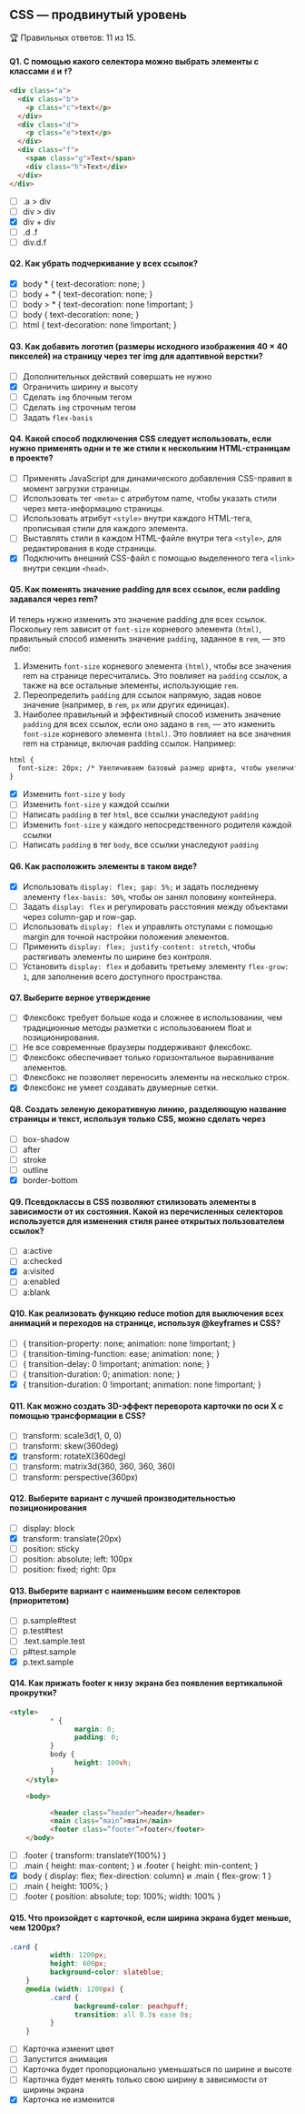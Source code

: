 ## CSS — продвинутый уровень

🏆 Правильных ответов: 11 из 15.

#### Q1. С помощью какого селектора можно выбрать элементы с классами `d` и `f`?

```html
<div class="a">
  <div class="b">
    <p class="c">text</p>
  </div>
  <div class="d">
    <p class="e">text</p>
  </div>
  <div class="f">
    <span class="g">Text</span>
    <div class="h">Text</div>
  </div>
</div>
```

- [ ] .a > div
- [ ] div > div
- [x] div + div
- [ ] .d .f
- [ ] div.d.f

#### Q2. Как убрать подчеркивание у всех ссылок?

- [x] body * { text-decoration: none; }
- [ ] body + * { text-decoration: none; }
- [ ] body > * { text-decoration: none !important; }
- [ ] body { text-decoration: none; }
- [ ] html { text-decoration: none !important; }

#### Q3. Как добавить логотип (размеры исходного изображения 40 × 40 пикселей) на страницу через тег img для адаптивной верстки?

- [ ] Дополнительных действий совершать не нужно
- [x] Ограничить ширину и высоту
- [ ] Сделать `img` блочным тегом
- [ ] Сделать `img` строчным тегом
- [ ] Задать `flex-basis`

#### Q4. Какой способ подключения CSS следует использовать, если нужно применять одни и те же стили к нескольким HTML-страницам в проекте?

- [ ] Применять JavaScript для динамического добавления CSS-правил в момент загрузки страницы.
- [ ] Использовать тег `<meta>` с атрибутом name, чтобы указать стили через мета-информацию страницы.
- [ ] Использовать атрибут `<style>` внутри каждого HTML-тега, прописывая стили для каждого элемента.
- [ ] Выставлять стили в каждом HTML-файле внутри тега `<style>`, для редактирования в коде страницы.
- [x] Подключить внешний CSS-файл с помощью выделенного тега `<link>` внутри секции `<head>`.

#### Q5. Как поменять значение padding для всех ссылок, если padding задавался через rem?

И теперь нужно изменить это значение padding для всех ссылок. Поскольку rem зависит от `font-size` корневого элемента `(html)`, правильный способ изменить значение `padding`, заданное в `rem`, — это либо:

1. Изменить `font-size` корневого элемента `(html)`, чтобы все значения rem на странице пересчитались. Это повлияет на `padding` ссылок, а также на все остальные элементы, использующие `rem`.
2. Переопределить `padding` для ссылок напрямую, задав новое значение (например, в `rem`, `px` или других единицах).
3. Наиболее правильный и эффективный способ изменить значение `padding` для всех ссылок, если оно задано в `rem`, — это изменить `font-size` корневого элемента `(html)`. Это повлияет на все значения rem на странице, включая padding ссылок. Например:

```html
html {
  font-size: 20px; /* Увеличиваем базовый размер шрифта, чтобы увеличить padding ссылок */
}
```

- [x] Изменить `font-size` у `body`
- [ ] Изменить `font-size` у каждой ссылки
- [ ] Написать `padding` в тег `html`, все ссылки унаследуют `padding`
- [ ] Изменить `font-size` у каждого непосредственного родителя каждой ссылки
- [ ] Написать `padding` в тег `body`, все ссылки унаследуют `padding` 

#### Q6. Как расположить элементы в таком виде?

- [x] Использовать `display: flex; gap: 5%;` и задать последнему элементу `flex-basis: 50%`, чтобы он занял половину контейнера.
- [ ] Задать `display: flex` и регулировать расстояния между объектами через column-gap и row-gap.
- [ ] Использовать `display: flex` и управлять отступами с помощью margin для точной настройки положения элементов.
- [ ] Применить `display: flex; justify-content: stretch`, чтобы растягивать элементы по ширине без контроля.
- [ ] Установить `display: flex` и добавить третьему элементу `flex-grow: 1`, для заполнения всего доступного пространства.

#### Q7. Выберите верное утверждение

- [ ] Флексбокс требует больше кода и сложнее в использовании, чем традиционные методы разметки с использованием float и позиционирования.
- [ ] Не все современные браузеры поддерживают флексбокс.
- [ ] Флексбокс обеспечивает только горизонтальное выравнивание элементов.
- [ ] Флексбокс не позволяет переносить элементы на несколько строк.
- [x] Флексбокс не умеет создавать двумерные сетки.

#### Q8. Создать зеленую декоративную линию, разделяющую название страницы и текст, используя только CSS, можно сделать через

- [ ] box-shadow
- [ ] after
- [ ] stroke
- [ ] outline
- [x] border-bottom

#### Q9. Псевдоклассы в CSS позволяют стилизовать элементы в зависимости от их состояния. Какой из перечисленных селекторов используется для изменения стиля ранее открытых пользователем ссылок?

- [ ] a:active
- [ ] a:checked
- [x] a:visited
- [ ] a:enabled
- [ ] a:blank

#### Q10. Как реализовать функцию reduce motion для выключения всех анимаций и переходов на странице, используя @keyframes и CSS?

- [ ] { transition-property: none; animation: none !important; }
- [ ] { transition-timing-function: ease; animation: none; }
- [ ] { transition-delay: 0 !important; animation: none; }
- [ ] { transition-duration: 0; animation: none; }
- [x] { transition-duration: 0 !important; animation: none !important; }

#### Q11. Как можно создать 3D-эффект переворота карточки по оси X с помощью трансформации в CSS?

- [ ] transform: scale3d(1, 0, 0)
- [ ] transform: skew(360deg)
- [x] transform: rotateX(360deg)
- [ ] transform: matrix3d(360, 360, 360, 360)
- [ ] transform: perspective(360px)

#### Q12. Выберите вариант с лучшей производительностью позиционирования

- [ ] display: block
- [x] transform: translate(20px)
- [ ] position: sticky
- [ ] position: absolute; left: 100px
- [ ] position: fixed; right: 0px

#### Q13. Выберите вариант с наименьшим весом селекторов (приоритетом)

- [ ] p.sample#test
- [ ] p.test#test
- [ ] .text.sample.test
- [ ] p#test.sample
- [x] p.text.sample

#### Q14. Как прижать footer к низу экрана без появления вертикальной прокрутки?

```html
<style>
          * {
                margin: 0;
                padding: 0;
          }
          body {
                height: 100vh;
          }
    </style>

    <body>

          <header class=”header”>header</header>
          <main class=”main”>main</main>
          <footer class=”footer”>footer</footer>
    </body>

```

- [ ] .footer { transform: translateY(100%) }
- [ ] .main { height: max-content; } и .footer { height: min-content; }
- [x] body { display: flex; flex-direction: column} и .main { flex-grow: 1 }
- [ ] .main { height: 100%; }
- [ ] .footer { position: absolute; top: 100%; width: 100% }

#### Q15. Что произойдет с карточкой, если ширина экрана будет меньше, чем 1200px?

```css
.card {
          width: 1200px;
          height: 600px;
          background-color: slateblue;
    }
    @media (width: 1200px) {
          .card {
                background-color: peachpuff;
                transition: all 0.3s ease 0s;
          }
    }
```

- [ ] Карточка изменит цвет
- [ ] Запустится анимация
- [ ] Карточка будет пропорционально уменьшаться по ширине и высоте
- [ ] Карточка будет менять только свою ширину в зависимости от ширины экрана
- [x] Карточка не изменится
